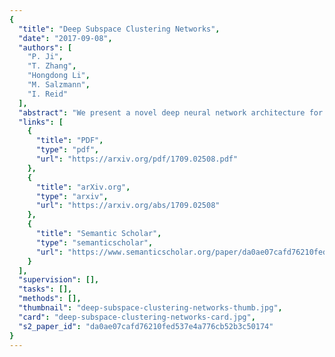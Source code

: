 ```yaml
---
{
  "title": "Deep Subspace Clustering Networks",
  "date": "2017-09-08",
  "authors": [
    "P. Ji",
    "T. Zhang",
    "Hongdong Li",
    "M. Salzmann",
    "I. Reid"
  ],
  "abstract": "We present a novel deep neural network architecture for unsupervised subspace clustering. This architecture is built upon deep auto-encoders, which non-linearly map the input data into a latent space. Our key idea is to introduce a novel self-expressive layer between the encoder and the decoder to mimic the \"self-expressiveness\" property that has proven effective in traditional subspace clustering. Being differentiable, our new self-expressive layer provides a simple but effective way to learn pairwise affinities between all data points through a standard back-propagation procedure. Being nonlinear, our neural-network based method is able to cluster data points having complex (often nonlinear) structures. We further propose pre-training and fine-tuning strategies that let us effectively learn the parameters of our subspace clustering networks. Our experiments show that the proposed method significantly outperforms the state-of-the-art unsupervised subspace clustering methods.",
  "links": [
    {
      "title": "PDF",
      "type": "pdf",
      "url": "https://arxiv.org/pdf/1709.02508.pdf"
    },
    {
      "title": "arXiv.org",
      "type": "arxiv",
      "url": "https://arxiv.org/abs/1709.02508"
    },
    {
      "title": "Semantic Scholar",
      "type": "semanticscholar",
      "url": "https://www.semanticscholar.org/paper/da0ae07cafd76210fed537e4a776cb52b3c50174"
    }
  ],
  "supervision": [],
  "tasks": [],
  "methods": [],
  "thumbnail": "deep-subspace-clustering-networks-thumb.jpg",
  "card": "deep-subspace-clustering-networks-card.jpg",
  "s2_paper_id": "da0ae07cafd76210fed537e4a776cb52b3c50174"
}
---
```


